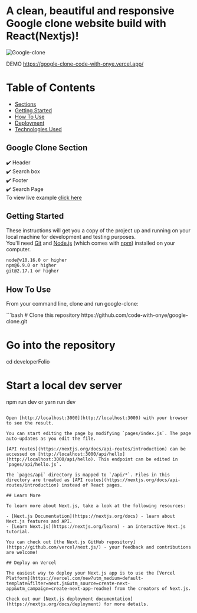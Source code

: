 <b><h1>A clean, beautiful and responsive Google clone website build with React(Nextjs)!</h1> </b>

![Google-clone](https://user-images.githubusercontent.com/85189857/133093754-6e384151-3e7d-42a6-86f5-bb33c5648465.PNG)

DEMO 
https://google-clone-code-with-onye.vercel.app/

<h1><b>Table of Contents</b></h1>
<ul>
  <li><a href="#Section"> Sections</a></li>
  <li><a href="#getStarted"> Getting Started</a></li>
   <li><a href="#HowToUse"> How To Use</a></li>
   <li><a href="#deploy"> Deployment</a></li>
    <li><a href="#techUse">Technologies Used</a></li>
</ul>
<div id="Section">
  <h2><b> Google Clone Section</b></h2>
  ✔️ Header <br>
  ✔️ Search box<br>
  ✔️ Footer<br>
  ✔️ Search Page <br>
  To view live example  <a href="https://google-clone-code-with-onye.vercel.app/">click here</a>
</div>

<div id="getStarted"> 
  <h2><b>Getting Started</b></h2>
  <p>These instructions will get you a copy of the project up and running on your local machine for development and testing purposes. <br>
    You'll need <a href="https://git-scm.com/">Git</a> and <a href="https://nodejs.org/en/download/">Node.js</a> (which comes with <a href="https://www.npmjs.com/">npm</a>) installed on your computer.
  </p>
  
</div>
 
```bash
node@v10.16.0 or higher
npm@6.9.0 or higher
git@2.17.1 or higher
```

<div id="HowToUse">
  <h2><b>How To Use</b></h2>
  <p> From your command line, clone and run google-clone:</p>
 
</div>
 ```bash
# Clone this repository
https://github.com/code-with-onye/google-clone.git

# Go into the repository
cd developerFolio

# Start a local dev server
npm run dev or yarn run dev
```

Open [http://localhost:3000](http://localhost:3000) with your browser to see the result.

You can start editing the page by modifying `pages/index.js`. The page auto-updates as you edit the file.

[API routes](https://nextjs.org/docs/api-routes/introduction) can be accessed on [http://localhost:3000/api/hello](http://localhost:3000/api/hello). This endpoint can be edited in `pages/api/hello.js`.

The `pages/api` directory is mapped to `/api/*`. Files in this directory are treated as [API routes](https://nextjs.org/docs/api-routes/introduction) instead of React pages.

## Learn More

To learn more about Next.js, take a look at the following resources:

- [Next.js Documentation](https://nextjs.org/docs) - learn about Next.js features and API.
- [Learn Next.js](https://nextjs.org/learn) - an interactive Next.js tutorial.

You can check out [the Next.js GitHub repository](https://github.com/vercel/next.js/) - your feedback and contributions are welcome!

## Deploy on Vercel

The easiest way to deploy your Next.js app is to use the [Vercel Platform](https://vercel.com/new?utm_medium=default-template&filter=next.js&utm_source=create-next-app&utm_campaign=create-next-app-readme) from the creators of Next.js.

Check out our [Next.js deployment documentation](https://nextjs.org/docs/deployment) for more details.
